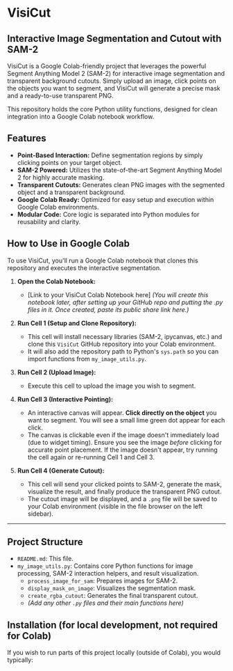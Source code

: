 # VisiCut

## Interactive Image Segmentation and Cutout with SAM-2

VisiCut is a Google Colab-friendly project that leverages the powerful Segment Anything Model 2 (SAM-2) for interactive image segmentation and transparent background cutouts. Simply upload an image, click points on the objects you want to segment, and VisiCut will generate a precise mask and a ready-to-use transparent PNG.

This repository holds the core Python utility functions, designed for clean integration into a Google Colab notebook workflow.

## Features

* **Point-Based Interaction:** Define segmentation regions by simply clicking points on your target object.
* **SAM-2 Powered:** Utilizes the state-of-the-art Segment Anything Model 2 for highly accurate masking.
* **Transparent Cutouts:** Generates clean PNG images with the segmented object and a transparent background.
* **Google Colab Ready:** Optimized for easy setup and execution within Google Colab environments.
* **Modular Code:** Core logic is separated into Python modules for reusability and clarity.

## How to Use in Google Colab

To use VisiCut, you'll run a Google Colab notebook that clones this repository and executes the interactive segmentation.

1.  **Open the Colab Notebook:**
    * [Link to your VisiCut Colab Notebook here]
        *(You will create this notebook later, after setting up your GitHub repo and putting the .py files in it. Once created, paste its public share link here.)*

2.  **Run Cell 1 (Setup and Clone Repository):**
    * This cell will install necessary libraries (SAM-2, ipycanvas, etc.) and clone this `VisiCut` GitHub repository into your Colab environment.
    * It will also add the repository path to Python's `sys.path` so you can import functions from `my_image_utils.py`.

3.  **Run Cell 2 (Upload Image):**
    * Execute this cell to upload the image you wish to segment.

4.  **Run Cell 3 (Interactive Pointing):**
    * An interactive canvas will appear. **Click directly on the object** you want to segment. You will see a small lime green dot appear for each click.
    * The canvas is clickable even if the image doesn't immediately load (due to widget timing). Ensure you see the image *before* clicking for accurate point placement. If the image doesn't appear, try running the cell again or re-running Cell 1 and Cell 3.

5.  **Run Cell 4 (Generate Cutout):**
    * This cell will send your clicked points to SAM-2, generate the mask, visualize the result, and finally produce the transparent PNG cutout.
    * The cutout image will be displayed, and a `.png` file will be saved to your Colab environment (visible in the file browser on the left sidebar).

---

## Project Structure

* `README.md`: This file.
* `my_image_utils.py`: Contains core Python functions for image processing, SAM-2 interaction helpers, and result visualization.
    * `process_image_for_sam`: Prepares images for SAM-2.
    * `display_mask_on_image`: Visualizes the segmentation mask.
    * `create_rgba_cutout`: Generates the final transparent cutout.
    * *(Add any other `.py` files and their main functions here)*

## Installation (for local development, not required for Colab)

If you wish to run parts of this project locally (outside of Colab), you would typically:

```bash
